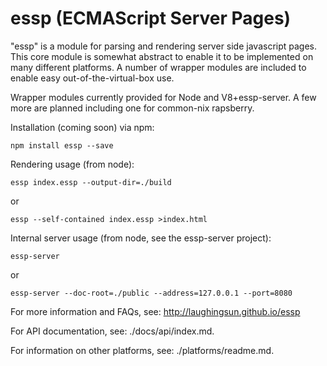 # essp (ECMAScript Server Pages)

"essp" is a module for parsing and rendering server side javascript pages.  This core module is somewhat abstract to enable it to be implemented on many different platforms.  A number of wrapper modules are included to enable easy out-of-the-virtual-box use.

Wrapper modules currently provided for Node and V8+essp-server.  A few more are planned including one for common-nix rapsberry.

Installation (coming soon) via npm:

  `npm install essp --save`

Rendering usage (from node):

  `essp index.essp --output-dir=./build`
  
or
      
  `essp --self-contained index.essp >index.html`

Internal server usage (from node, see the essp-server project):

  `essp-server`
 
or
    
  `essp-server --doc-root=./public --address=127.0.0.1 --port=8080`

For more information and FAQs, see: http://laughingsun.github.io/essp

For API documentation, see: ./docs/api/index.md.

For information on other platforms, see: ./platforms/readme.md.
